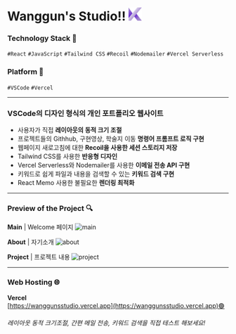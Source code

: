 # Wanggun's Studio!! <img src='src/image/logo.png' style='width:30px;'/>


### Technology Stack 🔨
`#React` `#JavaScript` `#Tailwind CSS` `#Recoil` `#Nodemailer` `#Vercel Serverless`


### Platform 🔧
`#VSCode` `#Vercel`

___

### VSCode의 디자인 형식의 개인 포트폴리오 웹사이트
- 사용자가 직접 **레이아웃의 동적 크기 조절**
- 프로젝트들의 Githhub, 구현영상, 학술지 이동 **명령어 프롬프트 로직 구현**
- 웹페이지 새로고침에 대한 **Recoil을 사용한 세션 스토리지 저장**
- Tailwind CSS를 사용한 **반응형 디자인**
- Vercel Serverless와 Nodemailer를 사용한 **이메일 전송 API 구현**
- 키워드로 쉽게 파일과 내용을 검색할 수 있는 **키워드 검색 구현**
- React Memo 사용한 불필요한 **렌더링 최적화**

---

### Preview of the Project 🔍
**Main** | Welcome 페이지
![main](https://github.com/user-attachments/assets/8793ee1d-2a91-4ca4-85c1-8eacd3455afb)

**About** | 자기소개
![about](https://github.com/user-attachments/assets/6b7178fe-4b61-4b51-8474-42e2d5c6c80a)

**Project** | 프로젝트 내용
![project](https://github.com/user-attachments/assets/62293df4-9131-4e2b-9540-a0c0e76d45ea)

---

### Web Hosting 🌐
**Vercel** <br>
[https://wanggunsstudio.vercel.app](https://wanggunsstudio.vercel.app)🟢 <br>

*레이아웃 동적 크기조절, 간편 메일 전송, 키워드 검색을 직접 테스트 해보세요!*
